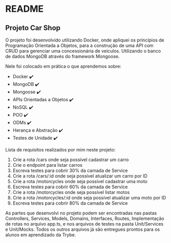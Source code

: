 # README
## Projeto Car Shop

O projeto foi desenvolvido utilizando Docker, onde apliquei os princípios de Programação Orientada a Objetos, para a construção de uma API com CRUD para gerenciar uma concessionária de veículos. Utilizando o banco de dados MongoDB através do framework Mongoose.

Nele foi colocado em prática o que aprendemos sobre:
- Docker :heavy_check_mark: <br />
- MongoDB :heavy_check_mark: <br />
- Mongoose :heavy_check_mark: <br />
- APIs Orientadas a Objetos :heavy_check_mark: <br />
- NoSQL :heavy_check_mark: <br />
- POO :heavy_check_mark: <br />
- ODMs :heavy_check_mark: <br />
- Herança e Abstração :heavy_check_mark: <br />
- Testes de Unidade :heavy_check_mark: <br />

Lista de requisitos realizados por mim neste projeto: 
01. Crie a rota /cars onde seja possível cadastrar um carro <br />
02. Crie o endpoint para listar carros <br />
03. Escreva testes para cobrir 30% da camada de Service <br />
04. Crie a rota /cars/:id onde seja possível atualizar um carro por ID <br />
05. Crie a rota /motorcycles onde seja possível cadastrar uma moto <br />
06. Escreva testes para cobrir 60% da camada de Service <br />
07. Crie a rota /motorcycles onde seja possível listar motos <br />
08. Crie a rota /motorcycles/:id onde seja possível atualizar uma moto por ID <br />
09. Escreva testes para cobrir 80% da camada de Service <br />


As partes que desenvolvi no projeto podem ser encontradas nas pastas Controllers, Services, Models, Domains, Interfaces, Routes, Implementação de rotas no arquivo app.ts, e nos arquivos de testes na pasta Unit/Services e Unit/Mocks. Todos os outros arquivos já são entregues prontos para os alunos em aprendizado da Trybe.
<!-- Olá, Tryber!
Esse é apenas um arquivo inicial para o README do seu projeto no qual você pode customizar e reutilizar todas as vezes que for executar o trybe-publisher.

Para deixá-lo com a sua cara, basta alterar o seguinte arquivo da sua máquina: ~/.student-repo-publisher/custom/_NEW_README.md

É essencial que você preencha esse documento por conta própria, ok?
Não deixe de usar nossas dicas de escrita de README de projetos, e deixe sua criatividade brilhar!
:warning: IMPORTANTE: você precisa deixar nítido:
- quais arquivos/pastas foram desenvolvidos por você; 
- quais arquivos/pastas foram desenvolvidos por outra pessoa estudante;
- quais arquivos/pastas foram desenvolvidos pela Trybe.
-->
